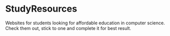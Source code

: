 # StudyResources
Websites for students looking for affordable education in computer science. Check them out, stick to one and complete it for best result.
